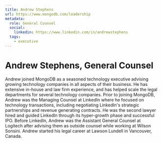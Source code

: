 ```yaml
---
title: Andrew Stephens
url: https://www.mongodb.com/leadership
metadata:
  role: General Counsel
  social:
    linkedin: https://www.linkedin.com/in/andrewstephens
  tags:
    - executive
---
```


# Andrew Stephens, General Counsel

Andrew joined MongoDB as a seasoned technology executive advising growing technology companies in all aspects of their business. He has extensive in-house and law firm experience, and has helped scale the legal departments for several technology companies. Prior to joining MongoDB, Andrew was the Managing Counsel at LinkedIn where he focused on technology transactions, including negotiating LinkedIn's strategic partnerships and revenue generating contracts. He was the second lawyer hired and guided LinkedIn through its hyper-growth phase and successful IPO. Before LinkedIn, Andrew was the Assistant General Counsel at Logitech after advising them as outside counsel while working at Wilson Sonsini. Andrew started his legal career at Lawson Lundell in Vancouver, Canada.
